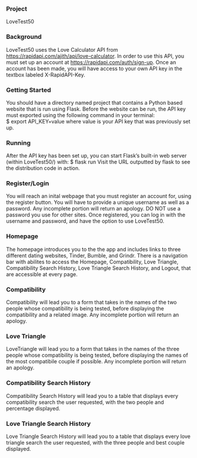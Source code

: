### Project
LoveTest50

### Background
LoveTest50 uses the Love Calculator API from https://rapidapi.com/ajith/api/love-calculator. In order to use this API, you must set up an account at https://rapidapi.com/auth/sign-up. Once an account has been made, you will have access to your own API key in the textbox labeled X-RapidAPI-Key.

### Getting Started
You should have a directory named project that contains a Python based website that is run using Flask. Before the website can be run, the API key must exported using the following command in your terminal:   
$ export API_KEY=value
where value is your API key that was previously set up.

### Running
After the API key has been set up, you can start Flask’s built-in web server (within LoveTest50/) with:
$ flask run
Visit the URL outputted by flask to see the distribution code in action. 

### Register/Login
You will reach an inital webpage that you must register an account for, using the register button. You will have to provide a unique username as well as a password. Any incomplete portion will return an apology. DO NOT use a password you use for other sites. Once registered, you can log in with the username and password, and have the option to use LoveTest50.

### Homepage
The homepage introduces you to the the app and includes links to three different dating websites, Tinder, Bumble, and Grindr. There is a navigation bar with abilites to access the Homepage, Compatibility, Love Triangle, Compatibility Search History, Love Triangle Search History, and Logout, that are accessible at every page.

### Compatibility
Compatibility will lead you to a form that takes in the names of the two people whose compatibility is being tested, before displaying the compatibility and a related image. Any incomplete portion will return an apology.

### Love Triangle
LoveTriangle will lead you to a form that takes in the names of the three people whose compatibility is being tested, before displaying the names of the most compatibile couple if possible. Any incomplete portion will return an apology.

### Compatibility Search History
Compatibility Search History will lead you to a table that displays every compatibility search the user requested, with the two people and percentage displayed.

### Love Triangle Search History
Love Triangle Search History will lead you to a table that displays every love triangle search the user requested, with the three people and best couple displayed.
